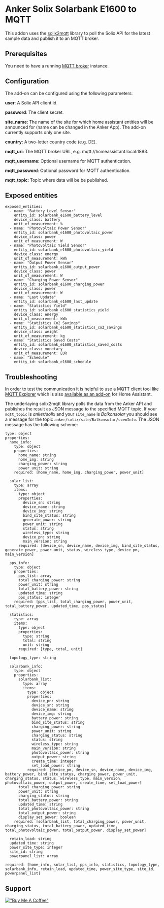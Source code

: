 # Anker Solix Solarbank E1600 to MQTT

This addon uses the [solix2mqtt](https://github.com/tomquist/solix2mqtt) library to poll the Solix API for the latest sample data and publish it to an MQTT broker.

## Prerequisites

You need to have a running [MQTT broker](https://github.com/home-assistant/addons/tree/master/mosquitto) instance.

## Configuration

The add-on can be configured using the following parameters:

__user__: A Solix API client id.

__password__: The client secret.

__site_name__: The name of the site for which home assistant entities will be announced for (name can be changed in the Anker App). The add-on currently supports only one site.

__country__: A two-letter country code (e.g. DE).

__mqtt_uri__: The MQTT broker URL, e.g. mqtt://homeassistant.local:1883.

__mqtt_username__: Optional username for MQTT authentication.

__mqtt_password__: Optional password for MQTT authentication.

__mqtt_topic__: Topic where data will be be published.

## Exposed entities
```
exposed_entities:
  - name: "Battery Level Sensor"
    entity_id: solarbank_e1600_battery_level
    device_class: battery
    unit_of_measurement: %
  - name: "Photovoltaic Power Sensor"
    entity_id: solarbank_e1600_photovoltaic_power
    device_class: power
    unit_of_measurement: W
  - name: "Photovoltaic Yield Sensor"
    entity_id: solarbank_e1600_photovoltaic_yield
    device_class: energy
    unit_of_measurement: kWh
  - name: "Output Power Sensor"
    entity_id: solarbank_e1600_output_power
    device_class: power
    unit_of_measurement: W
  - name: "Charging Power Sensor"
    entity_id: solarbank_e1600_charging_power
    device_class: power
    unit_of_measurement: W
  - name: "Last Update"
    entity_id: solarbank_e1600_last_update
  - name: "Statistics Yield"
    entity_id: solarbank_e1600_statistics_yield
    device_class: energy
    unit_of_measurement: kWh
  - name: "Statistics Co2 Savings"
    entity_id: solarbank_e1600_statistics_co2_savings
    device_class: weight
    unit_of_measurement: kg
  - name: "Statistics Saved Costs"
    entity_id: solarbank_e1600_statistics_saved_costs
    device_class: monetary
    unit_of_measurement: EUR
  - name: "Schedule"
    entity_id: solarbank_e1600_schedule
```

## Troubleshooting
In order to test the communication it is helpful to use a MQTT client tool like [MQTT Explorer](https://mqtt-explorer.com/) which is also [available as an add-on](https://github.com/home-assistant/addons/tree/master/mosquitto) for Home Assistant.

The underlaying solix2mqtt library polls the data from the Anker API and publishes the result as JSON message to the specified MQTT topic. If your `` mqtt_topic`` is _anker/solix_ and your ``site_name`` is _Balkonsolar_ you should see a message for the topic ```anker/solix/site/Balkonsolar/scenInfo```. The JSON message has the following scheme:

```
type: object
properties:
  home_info:
    type: object
    properties:
      home_name: string
      home_img: string
      charging_power: string
      power_unit: string
    required: [home_name, home_img, charging_power, power_unit]

  solar_list:
    type: array
    items:
      type: object
      properties:
        device_sn: string
        device_name: string
        device_img: string
        bind_site_status: string
        generate_power: string
        power_unit: string
        status: string
        wireless_type: string
        device_pn: string
        main_version: string
      required: [device_sn, device_name, device_img, bind_site_status, generate_power, power_unit, status, wireless_type, device_pn, main_version]

  pps_info:
    type: object
    properties:
      pps_list: array
      total_charging_power: string
      power_unit: string
      total_battery_power: string
      updated_time: string
      pps_status: integer
    required: [pps_list, total_charging_power, power_unit, total_battery_power, updated_time, pps_status]

  statistics:
    type: array
    items:
      type: object
      properties:
        type: string
        total: string
        unit: string
      required: [type, total, unit]

  topology_type: string

  solarbank_info:
    type: object
    properties:
      solarbank_list:
        type: array
        items:
          type: object
          properties:
            device_pn: string
            device_sn: string
            device_name: string
            device_img: string
            battery_power: string
            bind_site_status: string
            charging_power: string
            power_unit: string
            charging_status: string
            status: string
            wireless_type: string
            main_version: string
            photovoltaic_power: string
            output_power: string
            create_time: integer
            set_load_power: string
          required: [device_pn, device_sn, device_name, device_img, battery_power, bind_site_status, charging_power, power_unit, charging_status, status, wireless_type, main_version, photovoltaic_power, output_power, create_time, set_load_power]
      total_charging_power: string
      power_unit: string
      charging_status: string
      total_battery_power: string
      updated_time: string
      total_photovoltaic_power: string
      total_output_power: string
      display_set_power: boolean
    required: [solarbank_list, total_charging_power, power_unit, charging_status, total_battery_power, updated_time, total_photovoltaic_power, total_output_power, display_set_power]

  retain_load: string
  updated_time: string
  power_site_type: integer
  site_id: string
  powerpanel_list: array

required: [home_info, solar_list, pps_info, statistics, topology_type, solarbank_info, retain_load, updated_time, power_site_type, site_id, powerpanel_list]

```

<!-- ```
site_list:
  - site_id: string
    site_name: string
    site_img: string
    device_type_list:
      - integer
      - integer
    ms_type: integer
    power_site_type: integer
    is_allow_delete: boolean

solar_list:
  - device_sn: string
    device_name: string
    device_img: string
    bind_site_status: string
    generate_power: string
    power_unit: string
    status: string
    wireless_type: string
    device_pn: string
    main_version: string

pps_list: []

solarbank_list:
  - device_pn: string
    device_sn: string
    device_name: string
    device_img: string
    battery_power: string
    bind_site_status: string
    charging_power: string
    power_unit: string
    charging_status: string
    status: string
    wireless_type: string
    main_version: string
    photovoltaic_power: string
    output_power: string
    create_time: integer
    set_load_power: string

powerpanel_list: []
``` -->


## Support
[!["Buy Me A Coffee"](https://www.buymeacoffee.com/assets/img/custom_images/orange_img.png)](https://www.buymeacoffee.com/markusmauch)
